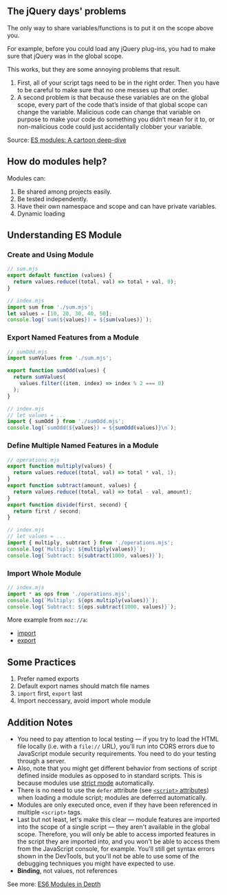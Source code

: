 ## The jQuery days' problems

The only way to share variables/functions is to put it on the scope above you.

For example, before you could load any jQuery plug-ins, you had to make sure that jQuery was in the global scope.

This works, but they are some annoying problems that result.

1. First, all of your script tags need to be in the right order. Then you have to be careful to make sure that no one messes up that order.
2. A second problem is that because these variables are on the global scope, every part of the code that’s inside of that global scope can change the variable. Malicious code can change that variable on purpose to make your code do something you didn’t mean for it to, or non-malicious code could just accidentally clobber your variable.

Source: [ES modules: A cartoon deep-dive](https://hacks.mozilla.org/2018/03/es-modules-a-cartoon-deep-dive/)

## How do modules help?

Modules can:

1.  Be shared among projects easily.
2.  Be tested independently.
3.  Have their own namespace and scope and can have private variables.
5.  Dynamic loading

## Understanding ES Module

### Create and Using Module

```js
// sum.mjs
export default function (values) {
  return values.reduce((total, val) => total + val, 0);
}

// index.mjs
import sum from './sum.mjs';
let values = [10, 20, 30, 40, 50];
console.log(`sum(${values}) = ${sum(values)}`);
```

### Export Named Features from a Module

```js
// sumOdd.mjs
import sumValues from './sum.mjs';

export function sumOdd(values) {
  return sumValues(
    values.filter((item, index) => index % 2 === 0)
  );
}

// index.mjs
// let values = ...
import { sumOdd } from './sumOdd.mjs';
console.log(`sumOdd(${values}) = ${sumOdd(values)}\n`);
```

### Define Multiple Named Features in a Module

```js
// operations.mjs
export function multiply(values) {
  return values.reduce((total, val) => total * val, 1);
}
export function subtract(amount, values) {
  return values.reduce((total, val) => total - val, amount);
}
export function divide(first, second) {
  return first / second;
}

// index.mjs
// let values = ...
import { multiply, subtract } from './operations.mjs';
console.log(`Multiply: ${multiply(values)}`);
console.log(`Subtract: ${subtract(1000, values)}`);
```

### Import Whole Module

```js
// index.mjs
import * as ops from './operations.mjs';
console.log(`Multiply: ${ops.multiply(values)}`);
console.log(`Subtract: ${ops.subtract(1000, values)}`);
```

More example from `moz://a`:

- [import](https://developer.mozilla.org/en-US/docs/Web/JavaScript/Reference/Statements/import)
- [export](https://developer.mozilla.org/en-US/docs/Web/JavaScript/Reference/Statements/export)

## Some Practices

1. Prefer named exports
2. Default export names should match file names
3. `import` first, `export` last
4. Import neccessary, avoid import whole module

## Addition Notes

- You need to pay attention to local testing — if you try to load the HTML file locally (i.e. with a `file://` URL), you'll run into CORS errors due to JavaScript module security requirements. You need to do your testing through a server.
- Also, note that you might get different behavior from sections of script defined inside modules as opposed to in standard scripts. This is because modules use [strict mode](https://developer.mozilla.org/en-US/docs/Web/JavaScript/Reference/Strict_mode) automatically.
- There is no need to use the `defer` attribute (see [`<script>` attributes](https://developer.mozilla.org/en-US/docs/Web/HTML/Element/script#Attributes 'The HTML `<script>` element is used to embed or reference executable code; this is typically used to embed or refer to JavaScript code.')) when loading a module script; modules are deferred automatically.
- Modules are only executed once, even if they have been referenced in multiple `<script>` tags.
- Last but not least, let's make this clear — module features are imported into the scope of a single script — they aren't available in the global scope. Therefore, you will only be able to access imported features in the script they are imported into, and you won't be able to access them from the JavaScript console, for example. You'll still get syntax errors shown in the DevTools, but you'll not be able to use some of the debugging techniques you might have expected to use.
- **Binding**, not values, not references

See more: [ES6 Modules in Depth](https://ponyfoo.com/articles/es6-modules-in-depth)
